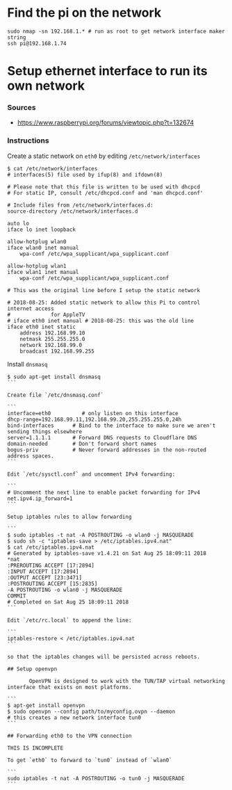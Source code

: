 # Find the pi on the network

```
sudo nmap -sn 192.168.1.* # run as root to get network interface maker string
ssh pi@192.168.1.74
```

# Setup ethernet interface to run its own network

### Sources

* https://www.raspberrypi.org/forums/viewtopic.php?t=132674

### Instructions

Create a static network on `eth0` by editing `/etc/network/interfaces`

```
$ cat /etc/network/interfaces
# interfaces(5) file used by ifup(8) and ifdown(8)

# Please note that this file is written to be used with dhcpcd
# For static IP, consult /etc/dhcpcd.conf and 'man dhcpcd.conf'

# Include files from /etc/network/interfaces.d:
source-directory /etc/network/interfaces.d

auto lo
iface lo inet loopback

allow-hotplug wlan0
iface wlan0 inet manual
    wpa-conf /etc/wpa_supplicant/wpa_supplicant.conf

allow-hotplug wlan1
iface wlan1 inet manual
    wpa-conf /etc/wpa_supplicant/wpa_supplicant.conf

# This was the original line before I setup the static network

# 2018-08-25: Added static network to allow this Pi to control internet access
#             for AppleTV
# iface eth0 inet manual # 2018-08-25: this was the old line
iface eth0 inet static
    address 192.168.99.10
    netmask 255.255.255.0
    network 192.168.99.0
    broadcast 192.168.99.255
```

Install `dnsmasq`

````
$ sudo apt-get install dnsmasq
```

Create file `/etc/dnsmasq.conf`

```
interface=eth0 			# only listen on this interface
dhcp-range=192.168.99.11,192.168.99.20,255.255.255.0,24h
bind-interfaces      # Bind to the interface to make sure we aren't sending things elsewhere
server=1.1.1.1       # Forward DNS requests to Cloudflare DNS
domain-needed        # Don't forward short names
bogus-priv           # Never forward addresses in the non-routed address spaces.
```

Edit `/etc/sysctl.conf` and uncomment IPv4 forwarding:

```
# Uncomment the next line to enable packet forwarding for IPv4
net.ipv4.ip_forward=1
```

Setup iptables rules to allow forwarding

```
$ sudo iptables -t nat -A POSTROUTING -o wlan0 -j MASQUERADE
$ sudo sh -c "iptables-save > /etc/iptables.ipv4.nat"
$ cat /etc/iptables.ipv4.nat
# Generated by iptables-save v1.4.21 on Sat Aug 25 18:09:11 2018
*nat
:PREROUTING ACCEPT [17:2894]
:INPUT ACCEPT [17:2894]
:OUTPUT ACCEPT [23:3471]
:POSTROUTING ACCEPT [15:2835]
-A POSTROUTING -o wlan0 -j MASQUERADE
COMMIT
# Completed on Sat Aug 25 18:09:11 2018
```

Edit `/etc/rc.local` to append the line:

```
iptables-restore < /etc/iptables.ipv4.nat
```

so that the iptables changes will be persisted across reboots.

## Setup openvpn

       OpenVPN is designed to work with the TUN/TAP virtual networking interface that exists on most platforms.

```
$ apt-get install openvpn
$ sudo openvpn --config path/to/myconfig.ovpn --daemon
# this creates a new network interface tun0
```

## Forwarding eth0 to the VPN connection

THIS IS INCOMPLETE

To get `eth0` to forward to `tun0` instead of `wlan0`

```
sudo iptables -t nat -A POSTROUTING -o tun0 -j MASQUERADE
```

